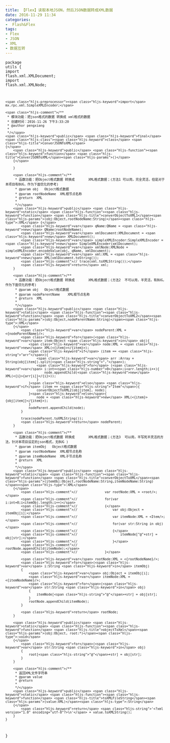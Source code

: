 ```yaml
---
title: 【Flex】读取本地JSON，然后JSON数据转成XML数据
date: 2016-11-29 11:34
categories:
-  Flash&Flex
tags:
- Flex
- JSON
- XML
- 数据互转
---
```

<!-- more -->
<div class="markdown_views">


<code class=" hljs actionscript"><span class="hljs-package"><span class="hljs-keyword">package</span> <span class="hljs-title">utils</span>
{</span>
    <span class="hljs-preprocessor"><span class="hljs-keyword">import</span> flash.xml.XMLDocument;</span>
    <span class="hljs-preprocessor"><span class="hljs-keyword">import</span> flash.xml.XMLNode;</span>

    <span class="hljs-preprocessor"><span class="hljs-keyword">import</span> mx.rpc.xml.SimpleXMLEncoder;</span>

    <span class="hljs-comment">/**
     * 模块功能：把json格式的数据 转换成 xml格式的数据
     * 创建时间：2016-11-26 下午3:33:20
     * @author pengxiang
     * 
     */</span> 
    <span class="hljs-keyword">public</span> <span class="hljs-keyword">final</span> <span class="hljs-class"><span class="hljs-keyword">class</span> <span class="hljs-title">ConverJSONToXML</span>
    {</span>
        <span class="hljs-keyword">public</span> <span class="hljs-function"><span class="hljs-keyword">function</span> <span class="hljs-title">ConverJSONToXML</span><span class="hljs-params">()</span>
        {</span>

        }

        <span class="hljs-comment">/**
         * 函数功能：把Object格式数据 转换成       XML格式数据；(方法1 可以用，完全灵活，但是对于本项目有BUG，作为下面优化的参考) 
         * @param obj   Object格式数据
         * @param rootNodeName  XML根节点名称
         * @return  XML
         * 
         */</span>     
        <span class="hljs-keyword">public</span> <span class="hljs-keyword">static</span> <span class="hljs-function"><span class="hljs-keyword">function</span> <span class="hljs-title">converObjectToXML1</span><span class="hljs-params">(obj:Object,rootNodeName:String)</span><span class="hljs-type">:XML</span> {</span>
            <span class="hljs-keyword">var</span> qName:QName = <span class="hljs-keyword">new</span> QName(rootNodeName);
            <span class="hljs-keyword">var</span> xmlDocument:XMLDocument = <span class="hljs-keyword">new</span> XMLDocument();
            <span class="hljs-keyword">var</span> simpleXMLEncoder:SimpleXMLEncoder = <span class="hljs-keyword">new</span> SimpleXMLEncoder(xmlDocument);
            <span class="hljs-keyword">var</span> xmlNode:XMLNode = simpleXMLEncoder.encodeValue(obj, qName, xmlDocument);
            <span class="hljs-keyword">var</span> xml:XML = <span class="hljs-keyword">new</span> XML(xmlDocument.toString());
            <span class="hljs-comment">// trace(xml.toXMLString());</span>
            <span class="hljs-keyword">return</span> xml;
        }

        <span class="hljs-comment">/**
         * 函数功能：把Object格式数据 转换成       XML格式数据；(方法2  不可以用，半灵活，有BUG，作为下面优化的参考) 
         * @param obj   Object格式数据
         * @param nodeParentName    XML根节点名称
         * @return  XML
         * 
         */</span>     
        <span class="hljs-keyword">public</span> <span class="hljs-keyword">static</span> <span class="hljs-function"><span class="hljs-keyword">function</span> <span class="hljs-title">converObjectToXML2</span><span class="hljs-params">(obj:Object,nodeParentName:String)</span><span class="hljs-type">:XML</span>
        {</span>
            <span class="hljs-keyword">var</span> nodeParent:XML = <{nodeParentName}/>;
            <span class="hljs-keyword">for</span>(<span class="hljs-keyword">var</span> item:Object <span class="hljs-keyword">in</span> obj){
                <span class="hljs-keyword">var</span> node:XML = <span class="hljs-keyword">new</span> XML(<{item}></{item}>);
                <span class="hljs-keyword">if</span> (item == <span class="hljs-string">"arr"</span>){
                    <span class="hljs-keyword">var</span> arr :Array = String(obj[item]).split(<span class="hljs-string">","</span>);
                    <span class="hljs-keyword">for</span> (<span class="hljs-keyword">var</span> i:int=<span class="hljs-number">0</span>;i<arr.length;i++){
                        node.appendChild(<span class="hljs-keyword">new</span> XML(<{i}>{arr[i]}</{i}>));
                    }
                }<span class="hljs-keyword">else</span> <span class="hljs-keyword">if</span> (item == <span class="hljs-string">"Item"</span>){
                    converObjectToXML2(obj[item], node);
                }<span class="hljs-keyword">else</span>{
                    node = <span class="hljs-keyword">new</span> XML(<{item}>{obj[item]}</{item}>);
                }
                nodeParent.appendChild(node);
            }

            trace(nodeParent.toXMLString());
            <span class="hljs-keyword">return</span> nodeParent;
        }

        <span class="hljs-comment">/**
         * 函数功能：把Object格式数据 转换成       XML格式数据；(方法3  可以用，半写死半灵活的方法，针对本项目设定的json格式，无BUG )
         * @param itemObj   Object格式数据
         * @param rootNodeName  XML根节点名称
         * @param itemNodeName  XML子节点名称
         * @return  XML
         * 
         */</span>     
        <span class="hljs-keyword">public</span> <span class="hljs-keyword">static</span> <span class="hljs-function"><span class="hljs-keyword">function</span> <span class="hljs-title">converObjectToXML</span><span class="hljs-params">(itemObj:Object,rootNodeName:String,itemNodeName:String)</span><span class="hljs-type">:XML</span>
        {</span>
            <span class="hljs-comment">//              var rootNode:XML = <root/>;</span>
            <span class="hljs-comment">//              for(var i:int=0;i<itemObj.length;i++)</span>
            <span class="hljs-comment">//              {</span>
            <span class="hljs-comment">//                  var obj:Object = itemObj[i];</span>
            <span class="hljs-comment">//                  var itemNode:XML = <Item/>;</span>
            <span class="hljs-comment">//                  for(var str:String in obj)</span>
            <span class="hljs-comment">//                  {</span>
            <span class="hljs-comment">//                      itemNode["@"+str] = obj[str];</span>
            <span class="hljs-comment">//                  }</span>
            <span class="hljs-comment">//                  rootNode.appendChild(itemNode);</span>
            <span class="hljs-comment">//              }</span>

            <span class="hljs-keyword">var</span> rootNode:XML = <{rootNodeName}/>;
            <span class="hljs-keyword">for</span>(<span class="hljs-keyword">var</span> i:String <span class="hljs-keyword">in</span> itemObj)
            {
                <span class="hljs-keyword">var</span> obj:Object = itemObj[i];
                <span class="hljs-keyword">var</span> itemNode:XML = <{itemNodeName}/>;
                <span class="hljs-keyword">for</span>(<span class="hljs-keyword">var</span> str:String <span class="hljs-keyword">in</span> obj)
                {
                    itemNode[<span class="hljs-string">"@"</span>+str] = obj[str];
                }
                rootNode.appendChild(itemNode);
            }

            <span class="hljs-keyword">return</span> rootNode;    
        }

        <span class="hljs-keyword">public</span> <span class="hljs-keyword">static</span> <span class="hljs-function"><span class="hljs-keyword">function</span> <span class="hljs-title">objectToXml</span><span class="hljs-params">(obj:Object, root:*)</span><span class="hljs-type">:void</span>
        {</span>
            <span class="hljs-keyword">for</span>(<span class="hljs-keyword">var</span> str:String <span class="hljs-keyword">in</span> obj)
            {
                root[<span class="hljs-string">"@"</span>+str] = obj[str];
            }
        }

        <span class="hljs-comment">/**
         * 返回XML文件字符串 
         * @param value
         * @return 
         * 
         */</span>    
        <span class="hljs-keyword">public</span> <span class="hljs-keyword">static</span> <span class="hljs-function"><span class="hljs-keyword">function</span> <span class="hljs-title">toXMLFileString</span><span class="hljs-params">(value:XML)</span><span class="hljs-type">:String</span>
        {</span>
            <span class="hljs-keyword">return</span> <span class="hljs-string">'<?xml version="1.0" encoding="utf-8"?>\n'</span> + value.toXMLString();
        }
    }
}</code>

</div>